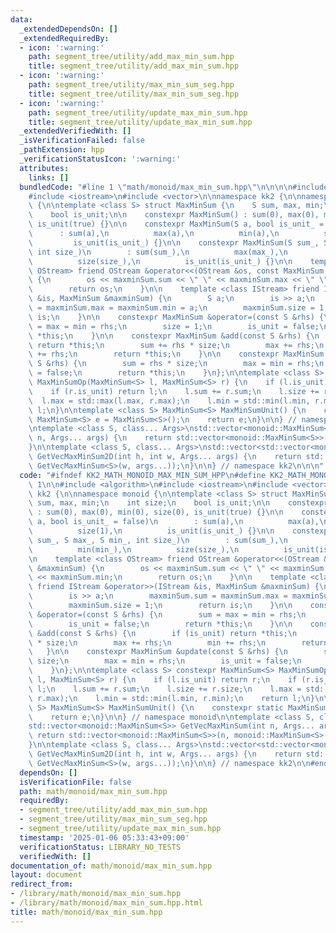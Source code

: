 ```yaml
---
data:
  _extendedDependsOn: []
  _extendedRequiredBy:
  - icon: ':warning:'
    path: segment_tree/utility/add_max_min_sum.hpp
    title: segment_tree/utility/add_max_min_sum.hpp
  - icon: ':warning:'
    path: segment_tree/utility/max_min_sum_seg.hpp
    title: segment_tree/utility/max_min_sum_seg.hpp
  - icon: ':warning:'
    path: segment_tree/utility/update_max_min_sum.hpp
    title: segment_tree/utility/update_max_min_sum.hpp
  _extendedVerifiedWith: []
  _isVerificationFailed: false
  _pathExtension: hpp
  _verificationStatusIcon: ':warning:'
  attributes:
    links: []
  bundledCode: "#line 1 \"math/monoid/max_min_sum.hpp\"\n\n\n\n#include <algorithm>\n\
    #include <iostream>\n#include <vector>\n\nnamespace kk2 {\n\nnamespace monoid\
    \ {\n\ntemplate <class S> struct MaxMinSum {\n    S sum, max, min;\n    int size;\n\
    \    bool is_unit;\n\n    constexpr MaxMinSum() : sum(0), max(0), min(0), size(0),\
    \ is_unit(true) {}\n\n    constexpr MaxMinSum(S a, bool is_unit_ = false)\n  \
    \      : sum(a),\n          max(a),\n          min(a),\n          size(1),\n \
    \         is_unit(is_unit_) {}\n\n    constexpr MaxMinSum(S sum_, S max_, S min_,\
    \ int size_)\n        : sum(sum_),\n          max(max_),\n          min(min_),\n\
    \          size(size_),\n          is_unit(is_unit_) {}\n\n    template <class\
    \ OStream> friend OStream &operator<<(OStream &os, const MaxMinSum &maxminSum)\
    \ {\n        os << maxminSum.sum << \" \" << maxminSum.max << \" \" << maxminSum.min;\n\
    \        return os;\n    }\n\n    template <class IStream> friend IStream &operator>>(IStream\
    \ &is, MaxMinSum &maxminSum) {\n        S a;\n        is >> a;\n        maxminSum.sum\
    \ = maxminSum.max = maxminSum.min = a;\n        maxminSum.size = 1;\n        return\
    \ is;\n    }\n\n    constexpr MaxMinSum &operator=(const S &rhs) {\n        sum\
    \ = max = min = rhs;\n        size = 1;\n        is_unit = false;\n        return\
    \ *this;\n    }\n\n    constexpr MaxMinSum &add(const S &rhs) {\n        if (is_unit)\
    \ return *this;\n        sum += rhs * size;\n        max += rhs;\n        min\
    \ += rhs;\n        return *this;\n    }\n\n    constexpr MaxMinSum &update(const\
    \ S &rhs) {\n        sum = rhs * size;\n        max = min = rhs;\n        is_unit\
    \ = false;\n        return *this;\n    }\n};\n\ntemplate <class S> constexpr MaxMinSum<S>\
    \ MaxMinSumOp(MaxMinSum<S> l, MaxMinSum<S> r) {\n    if (l.is_unit) return r;\n\
    \    if (r.is_unit) return l;\n    l.sum += r.sum;\n    l.size += r.size;\n  \
    \  l.max = std::max(l.max, r.max);\n    l.min = std::min(l.min, r.min);\n    return\
    \ l;\n}\n\ntemplate <class S> MaxMinSum<S> MaxMinSumUnit() {\n    constexpr static\
    \ MaxMinSum<S> e = MaxMinSum<S>();\n    return e;\n}\n\n} // namespace monoid\n\
    \ntemplate <class S, class... Args>\nstd::vector<monoid::MaxMinSum<S>> GetVecMaxMinSum(int\
    \ n, Args... args) {\n    return std::vector<monoid::MaxMinSum<S>>(n, monoid::MaxMinSum<S>(args...));\n\
    }\n\ntemplate <class S, class... Args>\nstd::vector<std::vector<monoid::MaxMinSum<S>>>\
    \ GetVecMaxMinSum2D(int h, int w, Args... args) {\n    return std::vector<std::vector<monoid::MaxMinSum<S>>>(h,\
    \ GetVecMaxMinSum<S>(w, args...));\n}\n\n} // namespace kk2\n\n\n"
  code: "#ifndef KK2_MATH_MONOID_MAX_MIN_SUM_HPP\n#define KK2_MATH_MONOID_MAX_MIN_SUM_HPP\
    \ 1\n\n#include <algorithm>\n#include <iostream>\n#include <vector>\n\nnamespace\
    \ kk2 {\n\nnamespace monoid {\n\ntemplate <class S> struct MaxMinSum {\n    S\
    \ sum, max, min;\n    int size;\n    bool is_unit;\n\n    constexpr MaxMinSum()\
    \ : sum(0), max(0), min(0), size(0), is_unit(true) {}\n\n    constexpr MaxMinSum(S\
    \ a, bool is_unit_ = false)\n        : sum(a),\n          max(a),\n          min(a),\n\
    \          size(1),\n          is_unit(is_unit_) {}\n\n    constexpr MaxMinSum(S\
    \ sum_, S max_, S min_, int size_)\n        : sum(sum_),\n          max(max_),\n\
    \          min(min_),\n          size(size_),\n          is_unit(is_unit_) {}\n\
    \n    template <class OStream> friend OStream &operator<<(OStream &os, const MaxMinSum\
    \ &maxminSum) {\n        os << maxminSum.sum << \" \" << maxminSum.max << \" \"\
    \ << maxminSum.min;\n        return os;\n    }\n\n    template <class IStream>\
    \ friend IStream &operator>>(IStream &is, MaxMinSum &maxminSum) {\n        S a;\n\
    \        is >> a;\n        maxminSum.sum = maxminSum.max = maxminSum.min = a;\n\
    \        maxminSum.size = 1;\n        return is;\n    }\n\n    constexpr MaxMinSum\
    \ &operator=(const S &rhs) {\n        sum = max = min = rhs;\n        size = 1;\n\
    \        is_unit = false;\n        return *this;\n    }\n\n    constexpr MaxMinSum\
    \ &add(const S &rhs) {\n        if (is_unit) return *this;\n        sum += rhs\
    \ * size;\n        max += rhs;\n        min += rhs;\n        return *this;\n \
    \   }\n\n    constexpr MaxMinSum &update(const S &rhs) {\n        sum = rhs *\
    \ size;\n        max = min = rhs;\n        is_unit = false;\n        return *this;\n\
    \    }\n};\n\ntemplate <class S> constexpr MaxMinSum<S> MaxMinSumOp(MaxMinSum<S>\
    \ l, MaxMinSum<S> r) {\n    if (l.is_unit) return r;\n    if (r.is_unit) return\
    \ l;\n    l.sum += r.sum;\n    l.size += r.size;\n    l.max = std::max(l.max,\
    \ r.max);\n    l.min = std::min(l.min, r.min);\n    return l;\n}\n\ntemplate <class\
    \ S> MaxMinSum<S> MaxMinSumUnit() {\n    constexpr static MaxMinSum<S> e = MaxMinSum<S>();\n\
    \    return e;\n}\n\n} // namespace monoid\n\ntemplate <class S, class... Args>\n\
    std::vector<monoid::MaxMinSum<S>> GetVecMaxMinSum(int n, Args... args) {\n   \
    \ return std::vector<monoid::MaxMinSum<S>>(n, monoid::MaxMinSum<S>(args...));\n\
    }\n\ntemplate <class S, class... Args>\nstd::vector<std::vector<monoid::MaxMinSum<S>>>\
    \ GetVecMaxMinSum2D(int h, int w, Args... args) {\n    return std::vector<std::vector<monoid::MaxMinSum<S>>>(h,\
    \ GetVecMaxMinSum<S>(w, args...));\n}\n\n} // namespace kk2\n\n#endif // KK2_MATH_MONOID_MAX_MIN_SUM_HPP\n"
  dependsOn: []
  isVerificationFile: false
  path: math/monoid/max_min_sum.hpp
  requiredBy:
  - segment_tree/utility/add_max_min_sum.hpp
  - segment_tree/utility/max_min_sum_seg.hpp
  - segment_tree/utility/update_max_min_sum.hpp
  timestamp: '2025-01-06 05:33:43+09:00'
  verificationStatus: LIBRARY_NO_TESTS
  verifiedWith: []
documentation_of: math/monoid/max_min_sum.hpp
layout: document
redirect_from:
- /library/math/monoid/max_min_sum.hpp
- /library/math/monoid/max_min_sum.hpp.html
title: math/monoid/max_min_sum.hpp
---
```

